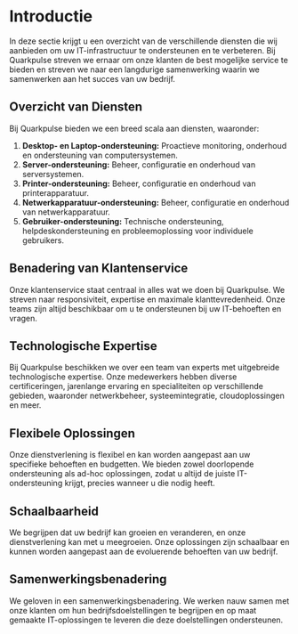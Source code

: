 # Introductie

In deze sectie krijgt u een overzicht van de verschillende diensten die wij aanbieden om uw IT-infrastructuur te ondersteunen en te verbeteren. Bij Quarkpulse streven we ernaar om onze klanten de best mogelijke service te bieden en streven we naar een langdurige samenwerking waarin we samenwerken aan het succes van uw bedrijf.

## Overzicht van Diensten

Bij Quarkpulse bieden we een breed scala aan diensten, waaronder:

1. **Desktop- en Laptop-ondersteuning:** Proactieve monitoring, onderhoud en ondersteuning van computersystemen.
2. **Server-ondersteuning:** Beheer, configuratie en onderhoud van serversystemen.
3. **Printer-ondersteuning:** Beheer, configuratie en onderhoud van printerapparatuur.
4. **Netwerkapparatuur-ondersteuning:** Beheer, configuratie en onderhoud van netwerkapparatuur.
5. **Gebruiker-ondersteuning:** Technische ondersteuning, helpdeskondersteuning en probleemoplossing voor individuele gebruikers.

## Benadering van Klantenservice

Onze klantenservice staat centraal in alles wat we doen bij Quarkpulse. We streven naar responsiviteit, expertise en maximale klanttevredenheid. Onze teams zijn altijd beschikbaar om u te ondersteunen bij uw IT-behoeften en vragen.

## Technologische Expertise

Bij Quarkpulse beschikken we over een team van experts met uitgebreide technologische expertise. Onze medewerkers hebben diverse certificeringen, jarenlange ervaring en specialiteiten op verschillende gebieden, waaronder netwerkbeheer, systeemintegratie, cloudoplossingen en meer.

## Flexibele Oplossingen

Onze dienstverlening is flexibel en kan worden aangepast aan uw specifieke behoeften en budgetten. We bieden zowel doorlopende ondersteuning als ad-hoc oplossingen, zodat u altijd de juiste IT-ondersteuning krijgt, precies wanneer u die nodig heeft.

## Schaalbaarheid

We begrijpen dat uw bedrijf kan groeien en veranderen, en onze dienstverlening kan met u meegroeien. Onze oplossingen zijn schaalbaar en kunnen worden aangepast aan de evoluerende behoeften van uw bedrijf.

## Samenwerkingsbenadering

We geloven in een samenwerkingsbenadering. We werken nauw samen met onze klanten om hun bedrijfsdoelstellingen te begrijpen en op maat gemaakte IT-oplossingen te leveren die deze doelstellingen ondersteunen.
